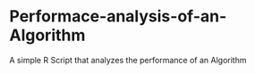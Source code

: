# Performace-analysis-of-an-Algorithm

A simple R Script that analyzes the performance of an Algorithm
